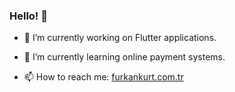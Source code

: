 ### Hello! 👋
- 🔭 I’m currently working on Flutter applications.

- 🌱 I’m currently learning online payment systems.

- 📫 How to reach me: [furkankurt.com.tr](https://www.furkankurt.com.tr)
